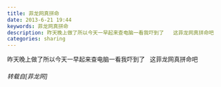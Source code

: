 ```yaml
---
title: 菲龙网真拼命
date: 2013-6-21 19:44
keywords: 菲龙网真拼命
description: 昨天晚上做了所以今天一早起来查电脑一看我吓到了   这菲龙网真拼命吧
categories: sharing
---
```

<td class="t_f" id="postmessage_6674">

昨天晚上做了所以今天一早起来查电脑一看我吓到了   这菲龙网真拼命吧<img alt="" border="0" onclick="" onmouseover="" smilieid="252" src="static/image/smiley/Xiongmao/3.gif"/></td>
###### 转载自[菲龙网]
